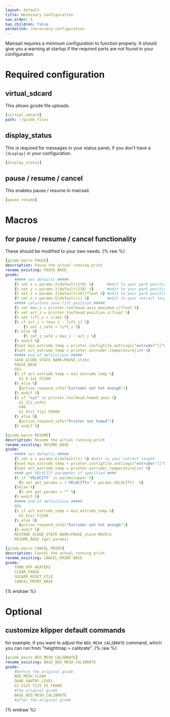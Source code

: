 ```yaml
---
layout: default
title: Necessary Configuration
nav_order: 5
has_children: false
permalink: /necessary-configuration
---
```


Mainsail requires a minimum configuration to function properly. It should give you a warning at startup if the required parts are not found in your configuration.

# Required configuration
## virtual_sdcard
This allows gcode file uploads.
```yaml
[virtual_sdcard]
path: ~/gcode_files
```

## display_status
This is required for messages in your status panel, if you don't have a `[display]` in your configuration.
```yaml
[display_status]
```

## pause / resume / cancel
This enables pause / resume in mainsail.

```yaml
[pause_resume]
```

# Macros
## for pause / resume / cancel functionality
These should be modified to your own needs.
{% raw %}
```yaml
[gcode_macro PAUSE]
description: Pause the actual running print
rename_existing: PAUSE_BASE
gcode:
    ##### set defaults #####
    {% set x = params.X|default(230) %}      #edit to your park position
    {% set y = params.Y|default(230) %}      #edit to your park position
    {% set z = params.Z|default(10)|float %} #edit to your park position
    {% set e = params.E|default(1) %}        #edit to your retract length
    ##### calculate save lift position #####
    {% set max_z = printer.toolhead.axis_maximum.z|float %}
    {% set act_z = printer.toolhead.position.z|float %}
    {% set lift_z = z|abs %}
    {% if act_z < (max_z - lift_z) %}
        {% set z_safe = lift_z %}
    {% else %}
        {% set z_safe = max_z - act_z %}
    {% endif %}
    {%set min_extrude_temp = printer.configfile.settings["extruder"]["min_extrude_temp"]|int %}
    {%set act_extrude_temp = printer.extruder.temperature|int %}
    ##### end of definitions #####
    SAVE_GCODE_STATE NAME=PAUSE_state
    PAUSE_BASE
    G91
    {% if act_extrude_temp > min_extrude_temp %}
      G1 E-{e} F2100
    {% else %}
      {action_respond_info("Extruder not hot enough")}
    {% endif %}
    {% if "xyz" in printer.toolhead.homed_axes %}    
      G1 Z{z_safe}
      G90
      G1 X{x} Y{y} F6000
    {% else %}
      {action_respond_info("Printer not homed")}
    {% endif %}
```

```yaml
[gcode_macro RESUME]
description: Resume the actual running print
rename_existing: RESUME_BASE
gcode:
    ##### set defaults #####
    {% set e = params.E|default(1) %} #edit to your retract length
    {%set min_extrude_temp = printer.configfile.settings["extruder"]["min_extrude_temp"]|int %}
    {%set act_extrude_temp = printer.extruder.temperature|int %}
    #### get VELOCITY parameter if specified ####
    {% if 'VELOCITY' in params|upper %}
      {% set get_params = ('VELOCITY=' + params.VELOCITY)  %}
    {%else %}
      {% set get_params = "" %}
    {% endif %}
    ##### end of definitions #####
    G91
    {% if act_extrude_temp > min_extrude_temp %}
      G1 E{e} F2100
    {% else %}
      {action_respond_info("Extruder not hot enough")}
    {% endif %}  
    RESTORE_GCODE_STATE NAME=PAUSE_state MOVE=1
    RESUME_BASE {get_params}
```


```yaml
[gcode_macro CANCEL_PRINT]
description: Cancel the actual running print
rename_existing: CANCEL_PRINT_BASE
gcode:
    TURN_OFF_HEATERS
    CLEAR_PAUSE
    SDCARD_RESET_FILE
    CANCEL_PRINT_BASE
```
{% endraw %}

# Optional

## customize klipper default commands
for example, if you want to adjust the `BED_MESH_CALIBRATE` command, which you can run from "heightmap > calibrate".
{% raw %}
```yaml
[gcode_macro BED_MESH_CALIBRATE]
rename_existing: BASE_BED_MESH_CALIBRATE
gcode:
    #before the original gcode
    BED_MESH_CLEAR
    QUAD_GANTRY_LEVEL
    G1 X125 Y125 Z5 F6000
    #the original gcode
    BASE_BED_MESH_CALIBRATE
    #after the original gcode
```
{% endraw %}